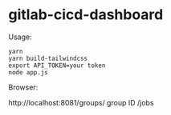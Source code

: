 # gitlab-cicd-dashboard

Usage:

```
yarn
yarn build-tailwindcss
export API_TOKEN=your token
node app.js
```

Browser:

http://localhost:8081/groups/ group ID /jobs
